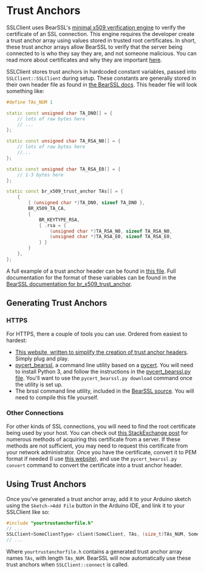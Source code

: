 # Trust Anchors

SSLClient uses BearSSL's [minimal x509 verification engine](https://bearssl.org/x509.html#the-minimal-engine) to verify the certificate of an SSL connection. This engine requires the developer create a trust anchor array using values stored in trusted root certificates. In short, these trust anchor arrays allow BearSSL to verify that the server being connected to is who they say they are, and not someone malicious. You can read more about certificates and why they are important [here](https://www.globalsign.com/en/ssl-information-center/what-is-an-ssl-certificate/).

SSLClient stores trust anchors in hardcoded constant variables, passed into `SSLClient::SSLClient` during setup. These constants are generally stored in their own header file as found in [the BearSSL docs](https://bearssl.org/api1.html#profiles). This header file will look something like:
```C++
#define TAs_NUM 1

static const unsigned char TA_DN0[] = {
    // lots of raw bytes here
    // ...
};

static const unsigned char TA_RSA_N0[] = {
    // lots of raw bytes here
    //...
};

static const unsigned char TA_RSA_E0[] = {
    // 1-3 bytes here
};

static const br_x509_trust_anchor TAs[] = {
    {
        { (unsigned char *)TA_DN0, sizeof TA_DN0 },
        BR_X509_TA_CA,
        {
            BR_KEYTYPE_RSA,
            { .rsa = {
                (unsigned char *)TA_RSA_N0, sizeof TA_RSA_N0,
                (unsigned char *)TA_RSA_E0, sizeof TA_RSA_E0,
            } }
        }
    },
};
```
A full example of a trust anchor header can be found in [this file](./readme/cert.h). Full documentation for the format of these variables can be found in the [BearSSL documentation for br_x509_trust_anchor](https://bearssl.org/apidoc/structbr__x509__trust__anchor.html).

## Generating Trust Anchors

### HTTPS

For HTTPS, there a couple of tools you can use. Ordered from easiest to hardest:
* [This website, written to simplify the creation of trust anchor headers](https://openslab-osu.github.io/bearssl-certificate-utility/). Simply plug and play.
* [pycert_bearssl](./tools/pycert_bearssl/pycert_bearssl.py), a command line utility based on a [pycert](https://learn.adafruit.com/introducing-the-adafruit-wiced-feather-wifi/pycert-dot-py). You will need to install Python 3, and follow the instructions in the [pycert_bearssl.py file](./tools/pycert_bearssl/pycert_bearssl.py). You'll want to use the `pycert_bearssl.py download` command once the utility is set up.
* The brssl command line utility, included in the [BearSSL source](https://bearssl.org/gitweb/?p=BearSSL;a=blob_plain;f=tools/brssl.h;hb=HEAD). You will need to compile this file yourself.

### Other Connections

For other kinds of SSL connections, you will need to find the root certificate being used by your host. You can check out [this StackExchange post](https://superuser.com/questions/97201/how-to-save-a-remote-server-ssl-certificate-locally-as-a-file) for numerous methods of acquiring this certificate from a server. If these methods are not sufficient, you may need to request this certificate from your network administrator. Once you have the certificate, convert it to PEM format if needed (I use [this website](https://www.sslshopper.com/ssl-converter.html)), and use the `pycert_bearssl.py convert` command to convert the certificate into a trust anchor header.

## Using Trust Anchors

Once you've generated a trust anchor array, add it to your Arduino sketch using the `Sketch->Add File` button in the Arduino IDE, and link it to your SSLClient like so:
```C++
#include "yourtrustanchorfile.h"
// ...
SSLClient<SomeClientType> client(SomeClient, TAs, (size_t)TAs_NUM, SomePin);
// ...
```
Where `yourtrustanchorfile.h` contains a generated trust anchor array names `TAs`, with length `TAs_NUM`. BearSSL will now automatically use these trust anchors when `SSLClient::connect` is called.